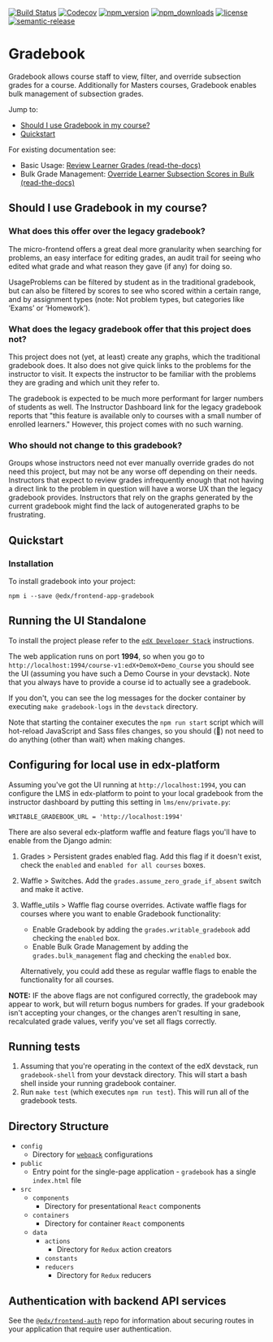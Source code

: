 [![Build Status](https://api.travis-ci.com/edx/frontend-app-gradebook.svg?branch=master)](https://travis-ci.com/edx/frontend-app-gradebook)
[![Codecov](https://img.shields.io/codecov/c/gh/openedx/frontend-app-gradebook)](https://app.codecov.io/gh/openedx/frontend-app-gradebook)
[![npm_version](https://img.shields.io/npm/v/@edx/frontend-app-gradebook.svg)](@edx/frontend-app-gradebook)
[![npm_downloads](https://img.shields.io/npm/dt/@edx/frontend-app-gradebook.svg)](@edx/frontend-app-gradebook)
[![license](https://img.shields.io/npm/l/@edx/frontend-app-gradebook.svg)](@edx/frontend-app-gradebook)
[![semantic-release](https://img.shields.io/badge/%20%20%F0%9F%93%A6%F0%9F%9A%80-semantic--release-e10079.svg)](https://github.com/semantic-release/semantic-release)

# Gradebook

Gradebook allows course staff to view, filter, and override subsection grades for a course. Additionally for Masters courses, Gradebook enables bulk management of subsection grades.

Jump to:

- [Should I use Gradebook in my course?](#should-i-use-gradebook-in-my-course)
- [Quickstart](#quickstart)

For existing documentation see:

- Basic Usage: [Review Learner Grades (read-the-docs)](https://edx.readthedocs.io/projects/edx-partner-course-staff/en/latest/student_progress/course_grades.html#review-learner-grades-on-the-instructor-dashboard)
- Bulk Grade Management: [Override Learner Subsection Scores in Bulk (read-the-docs)](https://edx.readthedocs.io/projects/edx-partner-course-staff/en/latest/student_progress/course_grades.html#override-learner-subsection-scores-in-bulk)

## Should I use Gradebook in my course?

### What does this offer over the legacy gradebook?

The micro-frontend offers a great deal more granularity when searching for problems, an easy interface for editing grades, an 
audit trail for seeing who edited what grade and what reason they gave (if any) for doing so.

UsageProblems can be filtered by student as in the traditional gradebook, but can also be filtered by scores to see who
scored within a certain range, and by assignment types (note: Not problem types, but categories like ‘Exams’ or
‘Homework’).

### What does the legacy gradebook offer that this project does not?

This project does not (yet, at least) create any graphs, which the traditional gradebook does. It also does not give
quick links to the problems for the instructor to visit. It expects the instructor to be familiar with the problems they
are grading and which unit they refer to.

The gradebook is expected to be much more performant for larger numbers of students as well. The Instructor Dashboard
link for the legacy gradebook reports that "this feature is available only to courses with a small number of enrolled 
learners." However, this project comes with no such warning.

### Who should not change to this gradebook?

Groups whose instructors need not ever manually override grades do not need this project, but may not be any worse off
depending on their needs. Instructors that expect to review grades infrequently enough that not having a direct link
to the problem in question will have a worse UX than the legacy gradebook provides. Instructors that rely on the graphs
generated by the current gradebook might find the lack of autogenerated graphs to be frustrating.

## Quickstart

### Installation

To install gradebook into your project:
```
npm i --save @edx/frontend-app-gradebook
```

## Running the UI Standalone

To install the project please refer to the [`edX Developer Stack`](https://github.com/openedx/devstack) instructions.

The web application runs on port **1994**, so when you go to `http://localhost:1994/course-v1:edX+DemoX+Demo_Course` you should see the UI (assuming you have such a Demo Course in your devstack).  Note that you always have to provide a course id to actually see a gradebook.

If you don't, you can see the log messages for the docker container by executing `make gradebook-logs` in the `devstack` directory.

Note that starting the container executes the `npm run start` script which will hot-reload JavaScript and Sass files changes, so you should (:crossed_fingers:) not need to do anything (other than wait) when making changes.

## Configuring for local use in edx-platform

Assuming you've got the UI running at `http://localhost:1994`, you can configure the LMS in edx-platform
to point to your local gradebook from the instructor dashboard by putting this setting in `lms/env/private.py`:
```
WRITABLE_GRADEBOOK_URL = 'http://localhost:1994'
```

There are also several edx-platform waffle and feature flags you'll have to enable from the Django admin:

1. Grades > Persistent grades enabled flag.  Add this flag if it doesn't exist,
check the ``enabled`` and ``enabled for all courses`` boxes.

2. Waffle > Switches.  Add the ``grades.assume_zero_grade_if_absent`` switch and make it active.

3. Waffle_utils > Waffle flag course overrides.  Activate waffle flags for courses where you want to enable Gradebook functionality:
    - Enable Gradebook by adding the ``grades.writable_gradebook`` add checking the ``enabled`` box.
    - Enable Bulk Grade Management by adding the ``grades.bulk_management`` flag and checking the ``enabled`` box.

    Alternatively, you could add these as regular waffle flags to enable the functionality for all courses.

**NOTE:** IF the above flags are not configured correctly, the gradebook may appear to work, but will return bogus
numbers for grades. If your gradebook isn't accepting your changes, or the changes aren't resulting in sane, 
recalculated grade values, verify you've set all flags correctly.

## Running tests

1. Assuming that you're operating in the context of the edX devstack,
run `gradebook-shell` from your devstack directory.  This will start a bash shell inside your
running gradebook container.
2. Run `make test` (which executes `npm run test`).  This will run all of the gradebook tests.

## Directory Structure

* `config`
  * Directory for [`webpack`](https://webpack.js.org/) configurations
* `public`
  * Entry point for the single-page application - `gradebook` has a single `index.html` file
* `src`
  * `components`
    * Directory for presentational `React` components
  * `containers`
    * Directory for container `React` components
  * `data`
    * `actions`
      * Directory for `Redux` action creators
    * `constants`
    * `reducers`
      * Directory for `Redux` reducers

## Authentication with backend API services

See the [`@edx/frontend-auth`](https://github.com/edx-unsupported/frontend-auth) repo for information about securing routes in your application that require user authentication.
